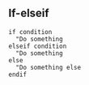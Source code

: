 ---
---

## If-elseif

```vim
if condition
  "Do something
elseif condition
  "Do something
else
  "Do something else
endif
```
